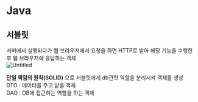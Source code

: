 # Java
## 서블릿
서버에서 실행되다가 웹 브라우저에서 요청을 하면 HTTP로 받아 해당 기능을 수행한 후 웹 브라우저에 응답하는 객체  
![Untitled](https://t1.daumcdn.net/cfile/tistory/993A7F335A04179D20?original)

**단일 책임의 원칙(SOLID)** 으로 서블릿에게 db관련 역할을 분리시켜 객체를 생성  
DTO : 데이터를 주고 받을 객체  
DAO : DB에 접근하는 역할을 하는 객체